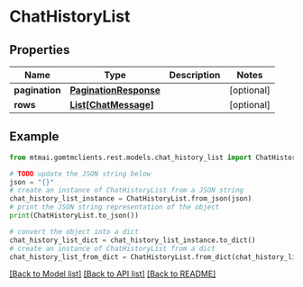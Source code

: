 # ChatHistoryList


## Properties

Name | Type | Description | Notes
------------ | ------------- | ------------- | -------------
**pagination** | [**PaginationResponse**](PaginationResponse.md) |  | [optional] 
**rows** | [**List[ChatMessage]**](ChatMessage.md) |  | [optional] 

## Example

```python
from mtmai.gomtmclients.rest.models.chat_history_list import ChatHistoryList

# TODO update the JSON string below
json = "{}"
# create an instance of ChatHistoryList from a JSON string
chat_history_list_instance = ChatHistoryList.from_json(json)
# print the JSON string representation of the object
print(ChatHistoryList.to_json())

# convert the object into a dict
chat_history_list_dict = chat_history_list_instance.to_dict()
# create an instance of ChatHistoryList from a dict
chat_history_list_from_dict = ChatHistoryList.from_dict(chat_history_list_dict)
```
[[Back to Model list]](../README.md#documentation-for-models) [[Back to API list]](../README.md#documentation-for-api-endpoints) [[Back to README]](../README.md)


